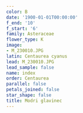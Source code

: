 ```yaml
---
color: B
date: '1900-01-01T00:00:00'
f_end: '10'
f_start: '6'
family: Asteraceae
flower_type: K
image:
- M_230010.JPG
latin: Centaurea cyanus
lead: M_230010.JPG
lead_sample: false
name: index
order: Centaurea
parallel: false
petals_joined: false
star_shape: false
title: Modri glavinec
---
```


